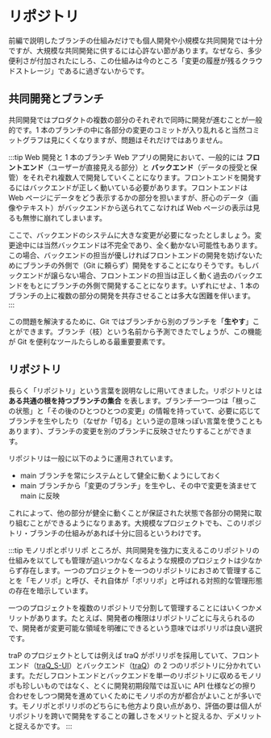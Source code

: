 # リポジトリ

前編で説明したブランチの仕組みだけでも個人開発や小規模な共同開発では十分ですが、大規模な共同開発に供するには心許ない節があります。なぜなら、多少便利さが付加されたにしろ、この仕組みは今のところ「変更の履歴が残るクラウドストレージ」であるに過ぎないからです。

## 共同開発とブランチ

共同開発ではプロダクトの複数の部分のそれぞれで同時に開発が進むことが一般的です。1 本のブランチの中に各部分の変更のコミットが入り乱れると当然コミットグラフは見にくくなりますが、問題はそれだけではありません。

:::tip Web 開発と 1 本のブランチ
Web アプリの開発において、一般的には **フロントエンド**（ユーザーが直接見える部分）と **バックエンド**（データの授受と保管）をそれぞれ複数人で開発していくことになります。フロントエンドを開発するにはバックエンドが正しく動いている必要があります。フロントエンドは Web ページにデータをどう表示するかの部分を担いますが、肝心のデータ（画像やテキスト）がバックエンドから送られてこなければ Web ページの表示は見るも無惨に崩れてしまいます。

ここで、バックエンドのシステムに大きな変更が必要になったとしましょう。変更途中には当然バックエンドは不完全であり、全く動かない可能性もあります。この場合、バックエンドの担当が優しければフロントエンドの開発を妨げないためにブランチの外側で（Git に頼らず）開発をすることになりそうです。もしバックエンドが譲らない場合、フロントエンドの担当は正しく動く過去のバックエンドをもとにブランチの外側で開発することになります。いずれにせよ、1 本のブランチの上に複数の部分の開発を共存させることは多大な困難を伴います。
:::

この問題を解決するために、Git ではブランチから別のブランチを「**生やす**」ことができます。ブランチ（枝）という名前から予測できたでしょうが、この機能が Git を便利なツールたらしめる最重要要素です。

## リポジトリ

長らく「リポジトリ」という言葉を説明なしに用いてきました。リポジトリとは **ある共通の根を持つブランチの集合** を表します。ブランチ一つ一つは「根っこの状態」と「その後のひとつひとつの変更」の情報を持っていて、必要に応じてブランチを生やしたり（なぜか「切る」という逆の意味っぽい言葉を使うこともあります）、ブランチの変更を別のブランチに反映させたりすることができます。

リポジトリは一般に以下のように運用されています。

- main ブランチを常にシステムとして健全に動くようにしておく
- main ブランチから「変更のブランチ」を生やし、その中で変更を済ませて main に反映

これによって、他の部分が健全に動くことが保証された状態で各部分の開発に取り組むことができるようになりまあす。大規模なプロジェクトでも、このリポジトリ・ブランチの仕組みがあれば十分に回るというわけです。

:::tip モノリポとポリリポ
ところが、共同開発を強力に支えるこのリポジトリの仕組みを以てしても管理が追いつかなくなるような規模のプロジェクトは少なからず存在します。一つのプロジェクトを一つのリポジトリにおさめて管理することを「モノリポ」と呼び、それ自体が「ポリリポ」と呼ばれる対照的な管理形態の存在を暗示しています。

一つのプロジェクトを複数のリポジトリで分割して管理することにはいくつかメリットがあります。たとえば、開発者の権限はリポジトリごとに与えられるので、開発者が変更可能な領域を明確にできるという意味ではポリリポは良い選択です。

traP のプロジェクトとしては例えば traQ がポリリポを採用していて、フロントエンド（[traQ_S-UI](https://github.com/traPtitech/traQ_S-UI)）とバックエンド（[traQ](https://github.com/traPtitech/traQ)）の 2 つのリポジトリに分かれています。ただしフロントエンドとバックエンドを単一のリポジトリに収めるモノリポも珍しいものではなく、とくに開発初期段階では互いに API 仕様などの擦り合わせをしつつ開発を進めていくためにモノリポの方が都合がよいことが多いです。モノリポとポリリポのどちらにも他方より良い点があり、評価の要は個人がリポジトリを跨いで開発をすることの難しさをメリットと捉えるか、デメリットと捉えるかです。
:::